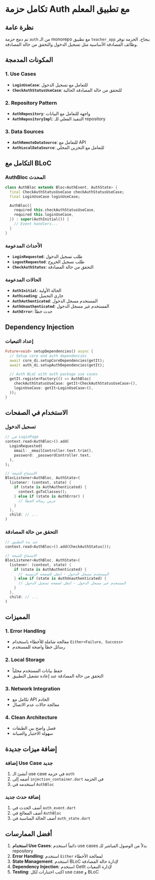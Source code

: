 # تكامل حزمة Auth مع تطبيق المعلم

## نظرة عامة

تم دمج حزمة `auth` من الـ monorepo مع تطبيق `teacher_app` بنجاح. الحزمة توفر وظائف المصادقة الأساسية مثل تسجيل الدخول والتحقق من حالة المصادقة.

## المكونات المدمجة

### 1. Use Cases
- **`LoginUseCase`**: للتعامل مع تسجيل الدخول
- **`CheckAuthStatusUseCase`**: للتحقق من حالة المصادقة الحالية

### 2. Repository Pattern
- **`AuthRepository`**: واجهة للتعامل مع البيانات
- **`AuthRepositoryImpl`**: التنفيذ الفعلي للـ repository

### 3. Data Sources
- **`AuthRemoteDataSource`**: للتعامل مع API
- **`AuthLocalDataSource`**: للتعامل مع التخزين المحلي

## التكامل مع BLoC

### AuthBloc المحدث
```dart
class AuthBloc extends Bloc<AuthEvent, AuthState> {
  final CheckAuthStatusUseCase checkAuthStatusUseCase;
  final LoginUseCase loginUseCase;

  AuthBloc({
    required this.checkAuthStatusUseCase,
    required this.loginUseCase,
  }) : super(AuthInitial()) {
    // Event handlers...
  }
}
```

### الأحداث المدعومة
- **`LoginRequested`**: طلب تسجيل الدخول
- **`LogoutRequested`**: طلب تسجيل الخروج
- **`CheckAuthStatus`**: التحقق من حالة المصادقة

### الحالات المدعومة
- **`AuthInitial`**: الحالة الأولية
- **`AuthLoading`**: جاري التحميل
- **`AuthAuthenticated`**: المستخدم مسجل الدخول
- **`AuthUnauthenticated`**: المستخدم غير مسجل الدخول
- **`AuthError`**: حدث خطأ

## Dependency Injection

### إعداد التبعيات
```dart
Future<void> setupDependencies() async {
  // Setup core and auth dependencies
  await core_di.setupCoreDependencies(getIt);
  await auth_di.setupAuthDependencies(getIt);
  
  // Auth BLoC with auth package use cases
  getIt.registerFactory(() => AuthBloc(
    checkAuthStatusUseCase: getIt<CheckAuthStatusUseCase>(),
    loginUseCase: getIt<LoginUseCase>(),
  ));
}
```

## الاستخدام في الصفحات

### تسجيل الدخول
```dart
// في LoginPage
context.read<AuthBloc>().add(
  LoginRequested(
    email: _emailController.text.trim(),
    password: _passwordController.text,
  ),
);

// الاستماع للنتيجة
BlocListener<AuthBloc, AuthState>(
  listener: (context, state) {
    if (state is AuthAuthenticated) {
      context.goToClasses();
    } else if (state is AuthError) {
      // عرض رسالة الخطأ
    }
  },
  child: // ...
)
```

### التحقق من حالة المصادقة
```dart
// عند بدء التطبيق
context.read<AuthBloc>().add(CheckAuthStatus());

// الاستماع للنتيجة
BlocListener<AuthBloc, AuthState>(
  listener: (context, state) {
    if (state is AuthAuthenticated) {
      // المستخدم مسجل الدخول - انتقل للصفحة الرئيسية
    } else if (state is AuthUnauthenticated) {
      // المستخدم غير مسجل الدخول - انتقل لصفحة تسجيل الدخول
    }
  },
  child: // ...
)
```

## المميزات

### 1. Error Handling
- معالجة شاملة للأخطاء باستخدام `Either<Failure, Success>`
- رسائل خطأ واضحة للمستخدم

### 2. Local Storage
- حفظ بيانات المستخدم محلياً
- التحقق من حالة المصادقة عند إعادة تشغيل التطبيق

### 3. Network Integration
- تكامل مع API الخادم
- معالجة حالات عدم الاتصال

### 4. Clean Architecture
- فصل واضح بين الطبقات
- سهولة الاختبار والصيانة

## إضافة ميزات جديدة

### إضافة Use Case جديد
1. أنشئ الـ use case في حزمة `auth`
2. أضفه إلى `injection_container.dart` في الحزمة
3. استخدمه في `AuthBloc`

### إضافة حدث جديد
1. أضف الحدث في `auth_event.dart`
2. أضف المعالج في `AuthBloc`
3. أضف الحالة المناسبة في `auth_state.dart`

## أفضل الممارسات

1. **استخدام Use Cases**: دائماً استخدم use cases بدلاً من الوصول المباشر للـ repository
2. **Error Handling**: استخدم `Either` لمعالجة الأخطاء
3. **State Management**: استخدم BLoC لإدارة حالة المصادقة
4. **Dependency Injection**: استخدم GetIt لإدارة التبعيات
5. **Testing**: اكتب اختبارات لكل use case و BLoC 
